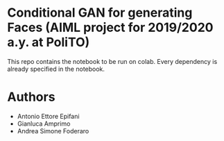 # Conditional GAN for generating Faces (AIML project for 2019/2020 a.y. at PoliTO)

This repo contains the notebook to be run on colab. Every dependency is already specified in the notebook. 

# Authors

+ Antonio Ettore Epifani
+ Gianluca Amprimo
+ Andrea Simone Foderaro